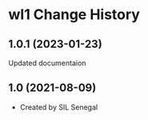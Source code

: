 wl1 Change History
====================

1.0.1 (2023-01-23)
----------------
Updated documentaion

1.0 (2021-08-09)
----------------
* Created by SIL Senegal
